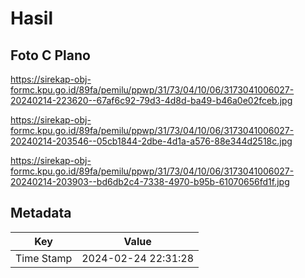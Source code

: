 # Hasil

## Foto C Plano

https://sirekap-obj-formc.kpu.go.id/89fa/pemilu/ppwp/31/73/04/10/06/3173041006027-20240214-223620--67af6c92-79d3-4d8d-ba49-b46a0e02fceb.jpg

https://sirekap-obj-formc.kpu.go.id/89fa/pemilu/ppwp/31/73/04/10/06/3173041006027-20240214-203546--05cb1844-2dbe-4d1a-a576-88e344d2518c.jpg

https://sirekap-obj-formc.kpu.go.id/89fa/pemilu/ppwp/31/73/04/10/06/3173041006027-20240214-203903--bd6db2c4-7338-4970-b95b-61070656fd1f.jpg


## Metadata

| Key        | Value               |
| ---------- | ------------------- |
| Time Stamp | 2024-02-24 22:31:28 |



